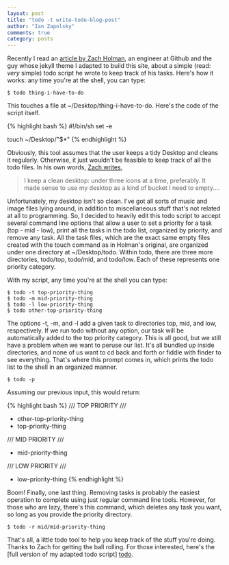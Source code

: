 ```yaml
---
layout: post
title: "todo -t write-todo-blog-post"
author: "Ian Zapolsky"
comments: true
category: posts
---
```


Recently I read an [article by Zach Holman][article], an engineer at Github and the guy 
whose jekyll theme I adapted to build this site, about a simple (read: *very* simple) 
todo script he wrote to keep track of his tasks. Here's how it works: any time you're at 
the shell, you can type:

	$ todo thing-i-have-to-do

This touches a file at ~/Desktop/thing-i-have-to-do. Here's the code of the script itself.

{% highlight bash %}
#!/bin/sh
set -e

touch ~/Desktop/"$*"
{% endhighlight %}

Obviously, this tool assumes that the user keeps a tidy Desktop and cleans it regularly. Otherwise,
it just wouldn't be feasible to keep track of all the todo files. In his own words, [Zach writes][article], 

> I keep a clean desktop: under three icons at a time, preferably. It made sense to use my
> desktop as a kind of bucket I need to empty....

Unfortunately, my desktop isn't so clean. I've got all sorts of music and image files lying around,
in addition to miscellaneous stuff that's not related at all to programming. So, I decided to heavily
edit this todo script to accept several command line options that allow a user to set a priority for
a task (top - mid - low), print all the tasks in the todo list, organized by priority, and remove any
task. All the task files, which are the exact same empty files created with the touch command as in
Holman's original, are organized under one directory at ~/Desktop/todo. Within todo, there are three
more directories, todo/top, todo/mid, and todo/low. Each of these represents one priority category.

With my script, any time you're at the shell you can type:

	$ todo -t top-priority-thing
	$ todo -m mid-priority-thing
	$ todo -l low-priority-thing
	$ todo other-top-priority-thing

The options -t, -m, and -l add a given task to directories top, mid, and low, respectively. If we run
todo without any option, our task will be automatically added to the top priority category. This is all
good, but we still have a problem when we want to peruse our list. It's all bundled up inside directories,
and none of us want to cd back and forth or fiddle with finder to see everything. That's where this 
prompt comes in, which prints the todo list to the shell in an organized manner.
	
	$ todo -p

Assuming our previous input, this would return:

{% highlight bash %}
/// TOP PRIORITY ///
  - other-top-priority-thing
  - top-priority-thing

/// MID PRIORITY ///
  - mid-priority-thing

/// LOW PRIORITY ///
  - low-priority-thing
{% endhighlight %}

Boom! Finally, one last thing. Removing tasks is probably the easiest operation to complete using just
regular command line tools. However, for those who are lazy, there's this command, which deletes
any task you want, so long as you provide the priority directory.

	$ todo -r mid/mid-priority-thing

That's all, a little todo tool to help you keep track of the stuff you're doing. Thanks to Zach for
getting the ball rolling. For those interested, here's the [full version of my adapted todo script]
[todo].

[article]:http://zachholman.com/posts/inbox-zero-everything-zero/
[todo]:https://github.com/haikus-in-c/haikus-in-c/blob/master/2013.8/todo/todo
